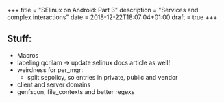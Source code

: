 +++
title = "SElinux on Android: Part 3"
description = "Services and complex interactions"
date = 2018-12-22T18:07:04+01:00
draft = true
+++

## Stuff:
- Macros
- labeling qcrilam -> update selinux docs article as well!
- weirdness for per_mgr:
  - split sepolicy, so entries in private, public and vendor
- client and server domains
- genfscon, file_contexts and better regexs
